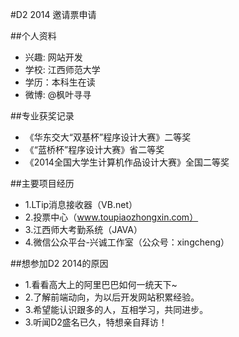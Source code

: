 #D2 2014 邀请票申请

##个人资料

* 兴趣: 网站开发
* 学校: 江西师范大学
* 学历：本科生在读
* 微博: @枫叶寻寻

##专业获奖记录

* 《华东交大“双基杯”程序设计大赛》二等奖
* 《“蓝桥杯”程序设计大赛》省二等奖
* 《2014全国大学生计算机作品设计大赛》全国二等奖
 
##主要项目经历
* 1.LTip消息接收器（VB.net）
* 2.投票中心（www.toupiaozhongxin.com）
* 3.江西师大考勤系统（JAVA）
* 4.微信公众平台-兴诚工作室（公众号：xingcheng）

##想参加D2 2014的原因

* 1.看看高大上的阿里巴巴如何一统天下~
* 2.了解前端动向，为以后开发网站积累经验。
* 3.希望能认识跟多的人，互相学习，共同进步。
* 3.听闻D2盛名已久，特想亲自拜访！
